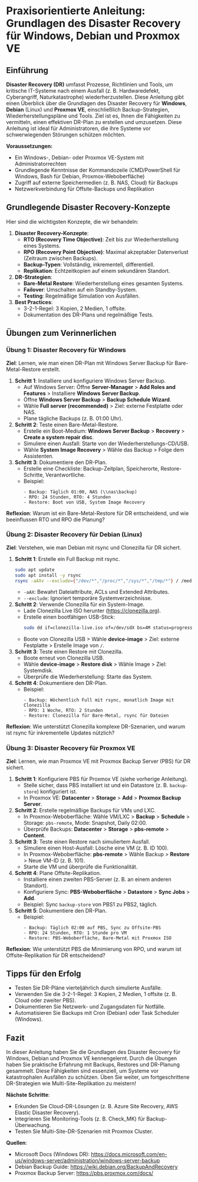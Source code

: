 # Praxisorientierte Anleitung: Grundlagen des Disaster Recovery für Windows, Debian und Proxmox VE

## Einführung
**Disaster Recovery (DR)** umfasst Prozesse, Richtlinien und Tools, um kritische IT-Systeme nach einem Ausfall (z. B. Hardwaredefekt, Cyberangriff, Naturkatastrophe) wiederherzustellen. Diese Anleitung gibt einen Überblick über die Grundlagen des Disaster Recovery für **Windows**, **Debian** (Linux) und **Proxmox VE**, einschließlich Backup-Strategien, Wiederherstellungspläne und Tools. Ziel ist es, Ihnen die Fähigkeiten zu vermitteln, einen effektiven DR-Plan zu erstellen und umzusetzen. Diese Anleitung ist ideal für Administratoren, die ihre Systeme vor schwerwiegenden Störungen schützen möchten.

**Voraussetzungen:**
- Ein Windows-, Debian- oder Proxmox VE-System mit Administratorrechten
- Grundlegende Kenntnisse der Kommandozeile (CMD/PowerShell für Windows, Bash für Debian, Proxmox-Weboberfläche)
- Zugriff auf externe Speichermedien (z. B. NAS, Cloud) für Backups
- Netzwerkverbindung für Offsite-Backups und Replikation

## Grundlegende Disaster Recovery-Konzepte
Hier sind die wichtigsten Konzepte, die wir behandeln:

1. **Disaster Recovery-Konzepte**:
   - **RTO (Recovery Time Objective)**: Zeit bis zur Wiederherstellung eines Systems.
   - **RPO (Recovery Point Objective)**: Maximal akzeptabler Datenverlust (Zeitraum zwischen Backups).
   - **Backup-Typen**: Vollständig, inkrementell, differentiell.
   - **Replikation**: Echtzeitkopien auf einem sekundären Standort.
2. **DR-Strategien**:
   - **Bare-Metal Restore**: Wiederherstellung eines gesamten Systems.
   - **Failover**: Umschalten auf ein Standby-System.
   - **Testing**: Regelmäßige Simulation von Ausfällen.
3. **Best Practices**:
   - 3-2-1-Regel: 3 Kopien, 2 Medien, 1 offsite.
   - Dokumentation des DR-Plans und regelmäßige Tests.

## Übungen zum Verinnerlichen

### Übung 1: Disaster Recovery für Windows
**Ziel**: Lernen, wie man einen DR-Plan mit Windows Server Backup für Bare-Metal-Restore erstellt.

1. **Schritt 1**: Installiere und konfiguriere Windows Server Backup.
   - Auf Windows Server: Öffne **Server-Manager** > **Add Roles and Features** > Installiere **Windows Server Backup**.
   - Öffne **Windows Server Backup** > **Backup Schedule Wizard**.
   - Wähle **Full server (recommended)** > Ziel: externe Festplatte oder NAS.
   - Plane tägliche Backups (z. B. 01:00 Uhr).
2. **Schritt 2**: Teste einen Bare-Metal-Restore.
   - Erstelle ein Boot-Medium: **Windows Server Backup** > **Recovery** > **Create a system repair disc**.
   - Simuliere einen Ausfall: Starte von der Wiederherstellungs-CD/USB.
   - Wähle **System Image Recovery** > Wähle das Backup > Folge dem Assistenten.
3. **Schritt 3**: Dokumentiere den DR-Plan.
   - Erstelle eine Checkliste: Backup-Zeitplan, Speicherorte, Restore-Schritte, Verantwortliche.
   - Beispiel:
     ```
     - Backup: Täglich 01:00, NAS (\\nas\backup)
     - RPO: 24 Stunden, RTO: 4 Stunden
     - Restore: Boot von USB, System Image Recovery
     ```

**Reflexion**: Warum ist ein Bare-Metal-Restore für DR entscheidend, und wie beeinflussen RTO und RPO die Planung?

### Übung 2: Disaster Recovery für Debian (Linux)
**Ziel**: Verstehen, wie man Debian mit rsync und Clonezilla für DR sichert.

1. **Schritt 1**: Erstelle ein Full Backup mit rsync.
   ```bash
   sudo apt update
   sudo apt install -y rsync
   rsync -aAXv --exclude={"/dev/*","/proc/*","/sys/*","/tmp/*"} / /media/backup/full-$(date +%Y%m%d)
   ```
   - `-aAX`: Bewahrt Dateiattribute, ACLs und Extended Attributes.
   - `--exclude`: Ignoriert temporäre Systemverzeichnisse.
2. **Schritt 2**: Verwende Clonezilla für ein System-Image.
   - Lade Clonezilla Live ISO herunter (https://clonezilla.org).
   - Erstelle einen bootfähigen USB-Stick:
     ```bash
     sudo dd if=clonezilla-live.iso of=/dev/sdX bs=4M status=progress
     ```
   - Boote von Clonezilla USB > Wähle **device-image** > Ziel: externe Festplatte > Erstelle Image von `/`.
3. **Schritt 3**: Teste einen Restore mit Clonezilla.
   - Boote erneut von Clonezilla USB.
   - Wähle **device-image** > **Restore disk** > Wähle Image > Ziel: Systemdisk.
   - Überprüfe die Wiederherstellung: Starte das System.
4. **Schritt 4**: Dokumentiere den DR-Plan.
   - Beispiel:
     ```
     - Backup: Wöchentlich Full mit rsync, monatlich Image mit Clonezilla
     - RPO: 1 Woche, RTO: 2 Stunden
     - Restore: Clonezilla für Bare-Metal, rsync für Dateien
     ```

**Reflexion**: Wie unterstützt Clonezilla komplexe DR-Szenarien, und warum ist rsync für inkrementelle Updates nützlich?

### Übung 3: Disaster Recovery für Proxmox VE
**Ziel**: Lernen, wie man Proxmox VE mit Proxmox Backup Server (PBS) für DR sichert.

1. **Schritt 1**: Konfiguriere PBS für Proxmox VE (siehe vorherige Anleitung).
   - Stelle sicher, dass PBS installiert ist und ein Datastore (z. B. `backup-store`) konfiguriert ist.
   - In Proxmox VE: **Datacenter** > **Storage** > **Add** > **Proxmox Backup Server**.
2. **Schritt 2**: Erstelle regelmäßige Backups für VMs und LXC.
   - In Proxmox-Weboberfläche: Wähle VM/LXC > **Backup** > **Schedule** > Storage: `pbs-remote`, Mode: Snapshot, Daily 02:00.
   - Überprüfe Backups: **Datacenter** > **Storage** > **pbs-remote** > **Content**.
3. **Schritt 3**: Teste einen Restore nach simuliertem Ausfall.
   - Simuliere einen Host-Ausfall: Lösche eine VM (z. B. ID 100).
   - In Proxmox-Weboberfläche: **pbs-remote** > Wähle Backup > **Restore** > Neue VM-ID (z. B. 101).
   - Starte die VM und überprüfe die Funktionalität.
4. **Schritt 4**: Plane Offsite-Replikation.
   - Installiere einen zweiten PBS-Server (z. B. an einem anderen Standort).
   - Konfiguriere Sync: **PBS-Weboberfläche** > **Datastore** > **Sync Jobs** > **Add**.
   - Beispiel: Sync `backup-store` von PBS1 zu PBS2, täglich.
5. **Schritt 5**: Dokumentiere den DR-Plan.
   - Beispiel:
     ```
     - Backup: Täglich 02:00 auf PBS, Sync zu Offsite-PBS
     - RPO: 24 Stunden, RTO: 1 Stunde pro VM
     - Restore: PBS-Weboberfläche, Bare-Metal mit Proxmox ISO
     ```

**Reflexion**: Wie unterstützt PBS die Minimierung von RPO, und warum ist Offsite-Replikation für DR entscheidend?

## Tipps für den Erfolg
- Testen Sie DR-Pläne vierteljährlich durch simulierte Ausfälle.
- Verwenden Sie die 3-2-1-Regel: 3 Kopien, 2 Medien, 1 offsite (z. B. Cloud oder zweiter PBS).
- Dokumentieren Sie Netzwerk- und Zugangsdaten für Notfälle.
- Automatisieren Sie Backups mit Cron (Debian) oder Task Scheduler (Windows).

## Fazit
In dieser Anleitung haben Sie die Grundlagen des Disaster Recovery für Windows, Debian und Proxmox VE kennengelernt. Durch die Übungen haben Sie praktische Erfahrung mit Backups, Restores und DR-Planung gesammelt. Diese Fähigkeiten sind essenziell, um Systeme vor katastrophalen Ausfällen zu schützen. Üben Sie weiter, um fortgeschrittene DR-Strategien wie Multi-Site-Replikation zu meistern!

**Nächste Schritte**:
- Erkunden Sie Cloud-DR-Lösungen (z. B. Azure Site Recovery, AWS Elastic Disaster Recovery).
- Integrieren Sie Monitoring-Tools (z. B. Check_MK) für Backup-Überwachung.
- Testen Sie Multi-Site-DR-Szenarien mit Proxmox Cluster.

**Quellen**:
- Microsoft Docs (Windows DR): https://docs.microsoft.com/en-us/windows-server/administration/windows-server-backup
- Debian Backup Guide: https://wiki.debian.org/BackupAndRecovery
- Proxmox Backup Server: https://pbs.proxmox.com/docs/